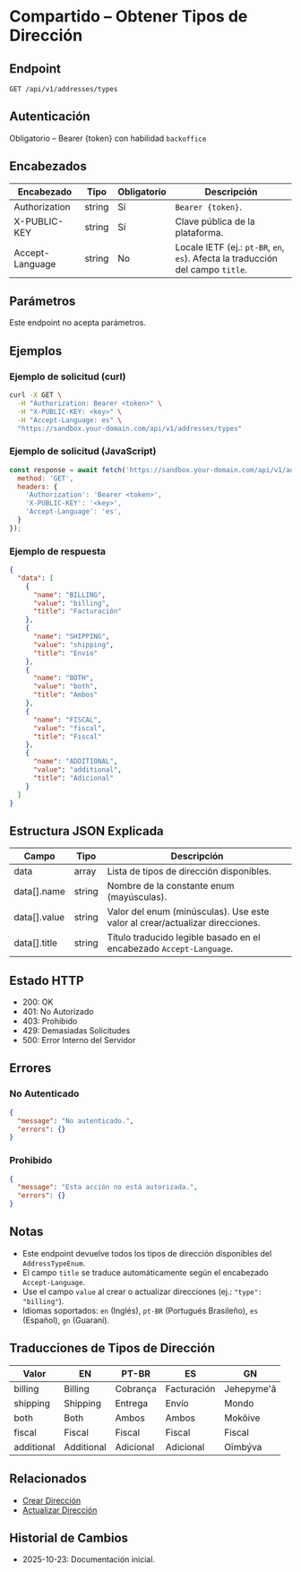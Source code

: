 # Compartido – Obtener Tipos de Dirección

## Endpoint

```
GET /api/v1/addresses/types
```

## Autenticación

Obligatorio – Bearer {token} con habilidad `backoffice`

## Encabezados

| Encabezado       | Tipo   | Obligatorio | Descripción |
| ---------------- | ------ | ----------- | ----------- |
| Authorization    | string | Sí          | `Bearer {token}`. |
| X-PUBLIC-KEY     | string | Sí          | Clave pública de la plataforma. |
| Accept-Language  | string | No          | Locale IETF (ej.: `pt-BR`, `en`, `es`). Afecta la traducción del campo `title`. |

## Parámetros

Este endpoint no acepta parámetros.

## Ejemplos

### Ejemplo de solicitud (curl)

```bash
curl -X GET \
  -H "Authorization: Bearer <token>" \
  -H "X-PUBLIC-KEY: <key>" \
  -H "Accept-Language: es" \
  "https://sandbox.your-domain.com/api/v1/addresses/types"
```

### Ejemplo de solicitud (JavaScript)

```javascript
const response = await fetch('https://sandbox.your-domain.com/api/v1/addresses/types', {
  method: 'GET',
  headers: {
    'Authorization': 'Bearer <token>',
    'X-PUBLIC-KEY': '<key>',
    'Accept-Language': 'es',
  }
});
```

### Ejemplo de respuesta

```json
{
  "data": [
    {
      "name": "BILLING",
      "value": "billing",
      "title": "Facturación"
    },
    {
      "name": "SHIPPING",
      "value": "shipping",
      "title": "Envío"
    },
    {
      "name": "BOTH",
      "value": "both",
      "title": "Ambos"
    },
    {
      "name": "FISCAL",
      "value": "fiscal",
      "title": "Fiscal"
    },
    {
      "name": "ADDITIONAL",
      "value": "additional",
      "title": "Adicional"
    }
  ]
}
```

## Estructura JSON Explicada

| Campo       | Tipo   | Descripción |
| ----------- | ------ | ----------- |
| data        | array  | Lista de tipos de dirección disponibles. |
| data[].name | string | Nombre de la constante enum (mayúsculas). |
| data[].value| string | Valor del enum (minúsculas). Use este valor al crear/actualizar direcciones. |
| data[].title| string | Título traducido legible basado en el encabezado `Accept-Language`. |

## Estado HTTP

- 200: OK
- 401: No Autorizado
- 403: Prohibido
- 429: Demasiadas Solicitudes
- 500: Error Interno del Servidor

## Errores

### No Autenticado

```json
{
  "message": "No autenticado.",
  "errors": {}
}
```

### Prohibido

```json
{
  "message": "Esta acción no está autorizada.",
  "errors": {}
}
```

## Notas

- Este endpoint devuelve todos los tipos de dirección disponibles del `AddressTypeEnum`.
- El campo `title` se traduce automáticamente según el encabezado `Accept-Language`.
- Use el campo `value` al crear o actualizar direcciones (ej.: `"type": "billing"`).
- Idiomas soportados: `en` (Inglés), `pt-BR` (Portugués Brasileño), `es` (Español), `gn` (Guaraní).

## Traducciones de Tipos de Dirección

| Valor      | EN          | PT-BR     | ES           | GN           |
| ---------- | ----------- | --------- | ------------ | ------------ |
| billing    | Billing     | Cobrança  | Facturación  | Jehepyme'ã   |
| shipping   | Shipping    | Entrega   | Envío        | Mondo        |
| both       | Both        | Ambos     | Ambos        | Mokõive      |
| fiscal     | Fiscal      | Fiscal    | Fiscal       | Fiscal       |
| additional | Additional  | Adicional | Adicional    | Oĩmbýva      |

## Relacionados

- [Crear Dirección](./AddressStore.md)
- [Actualizar Dirección](./AddressUpdate.md)

## Historial de Cambios

- 2025-10-23: Documentación inicial.
